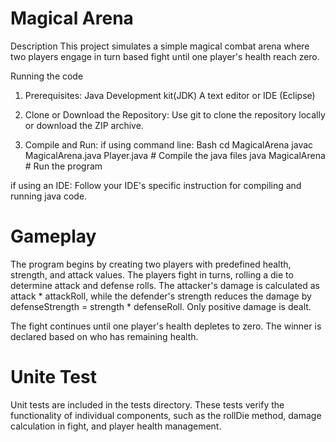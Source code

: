 # Magical Arena 

Description
This project simulates a simple magical combat arena where two players engage in turn based fight until one player's health reach zero.

Running the code
1. Prerequisites:
   Java Development kit(JDK)
   A text editor or IDE (Eclipse)
   
2. Clone or Download the Repository:
   Use git to clone the repository locally or download the ZIP archive.

3. Compile and Run:
   if using command line:
   Bash
   cd MagicalArena
   javac MagicalArena.java Player.java     # Compile the java files
   java MagicalArena                       # Run the program

if using an IDE: Follow your IDE's specific instruction for compiling and running java code.


# Gameplay
The program begins by creating two players with predefined health, strength, and attack values. The players fight in turns, rolling a die to determine attack and defense rolls. The attacker's damage is calculated as attack * attackRoll, while the defender's strength reduces the damage by defenseStrength = strength * defenseRoll. Only positive damage is dealt.

The fight continues until one player's health depletes to zero. The winner is declared based on who has remaining health.

# Unite Test
Unit tests are included in the tests directory. These tests verify the functionality of individual components, such as the rollDie method, damage calculation in fight, and player health management.

   
   

